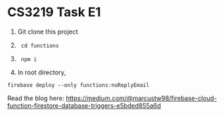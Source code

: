 # CS3219 Task E1

1. Git clone this project
2. ```shell
    cd functions
   ```
3. ```shell
    npm i
   ```
4. In root directory, 
```shell
firebase deploy --only functions:noReplyEmail
```

Read the blog here: https://medium.com/@marcustw98/firebase-cloud-function-firestore-database-triggers-e5bded855a6d
